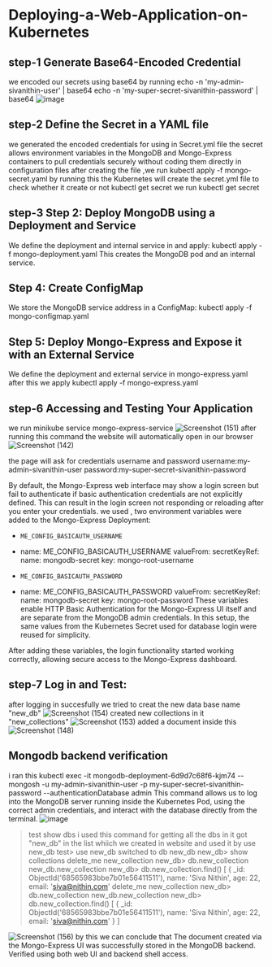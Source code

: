 # Deploying-a-Web-Application-on-Kubernetes
## step-1 Generate Base64-Encoded Credential
we encoded our secrets using base64 by running
echo -n 'my-admin-sivanithin-user' | base64
echo -n 'my-super-secret-sivanithin-password' | base64
![image](https://github.com/user-attachments/assets/f502dc68-fdc4-45af-bea0-6ee94d823c87)

## step-2 Define the Secret in a YAML file
we generated the encoded credentials for using in Secret.yml file
the secret allows environment variables in the MongoDB and Mongo-Express containers to pull credentials securely without coding them directly in configuration files
after creating the file ,we run kubectl apply -f mongo-secret.yaml
by running this the   Kubernetes will create the secret.yml file
to check whether it create or not kubectl get secret we run
kubectl get secret

## step-3 Step 2: Deploy MongoDB using a Deployment and Service
We define the deployment and internal service in and apply:
kubectl apply -f mongo-deployment.yaml
This creates the MongoDB pod and an internal service.
##  Step 4: Create ConfigMap
We store the MongoDB service address in a ConfigMap:
kubectl apply -f mongo-configmap.yaml
##  Step 5: Deploy Mongo-Express and Expose it with an External Service
We define the deployment and external service in mongo-express.yaml after this we apply 
kubectl apply -f mongo-express.yaml
## step-6 Accessing and Testing Your Application
we run minikube service mongo-express-service
![Screenshot (151)](https://github.com/user-attachments/assets/cc8e3d97-2d20-4b1c-bf79-e1b40c98db1d)
after running this command the website will automatically open  in our browser
![Screenshot (142)](https://github.com/user-attachments/assets/b13c0fe4-fdb6-4993-bafb-6e533fda5eb7)

the page will ask for credentials username and password 
username:my-admin-sivanithin-user
password:my-super-secret-sivanithin-password

By default, the Mongo-Express web interface may show a login screen but fail to authenticate if basic authentication credentials are not explicitly defined. This can result in the login screen not responding or reloading after you enter your credentials.
 we used , two environment variables were added to the Mongo-Express Deployment:

- `ME_CONFIG_BASICAUTH_USERNAME`  
- name: ME_CONFIG_BASICAUTH_USERNAME
          valueFrom:
            secretKeyRef:
              name: mongodb-secret
              key: mongo-root-username             
        
- `ME_CONFIG_BASICAUTH_PASSWORD`
- name: ME_CONFIG_BASICAUTH_PASSWORD
          valueFrom:
            secretKeyRef:
              name: mongodb-secret
              key: mongo-root-password
These variables enable HTTP Basic Authentication for the Mongo-Express UI itself and are separate from the MongoDB admin credentials. In this setup, the same values from the Kubernetes Secret used for database login were reused for simplicity.

After adding these variables, the login functionality started working correctly, allowing secure access to the Mongo-Express dashboard.

## step-7 Log in and Test:
after logging in succesfully we tried to creat the new data base name "new_db"
![Screenshot (154)](https://github.com/user-attachments/assets/f440b126-a46d-4ccb-9d99-375570ddc87c)
created new collections in it "new_collections"
![Screenshot (153)](https://github.com/user-attachments/assets/8e522c75-79bd-4311-815b-2d9ff907bf04)
added a document inside this
![Screenshot (148)](https://github.com/user-attachments/assets/44e3c3f0-7c7e-42f5-b7da-60df6fe8a4ad)

##  Mongodb backend verification
i ran this kubectl exec -it mongodb-deployment-6d9d7c68f6-kjm74 -- mongosh -u my-admin-sivanithin-user -p my-super-secret-sivanithin-password --authenticationDatabase admin
This command allows us to log into the MongoDB server running inside the Kubernetes Pod, using the correct admin credentials, and interact with the database directly from the terminal.
![image](https://github.com/user-attachments/assets/40b6eb01-1a4d-4e15-9dbb-56e2d1fc1c47)
>test show dbs 
i used this command for getting all the dbs in it 
got "new_db" in the list whiich we created in website and used it by use new_db
test> use new_db
switched to db new_db
new_db> show collections
delete_me
new_collection
new_db> db.new_collection
new_db.new_collection
new_db> db.new_collection.find()
[
  {
    _id: ObjectId('68565983bbe7b01e56411511'),
    name: 'Siva Nithin',
    age: 22,
    email: 'siva@nithin.com'
delete_me
new_collection
new_db> db.new_collection
new_db.new_collection
new_db> db.new_collection.find()
[
  {
    _id: ObjectId('68565983bbe7b01e56411511'),
    name: 'Siva Nithin',
    age: 22,
    email: 'siva@nithin.com'
  }
]

![Screenshot (156)](https://github.com/user-attachments/assets/41a1f843-db23-428a-816c-6740df4b218a)
by this we can conclude that 
The document created via the Mongo-Express UI was successfully stored in the MongoDB backend.
Verified using both web UI and backend shell access.
